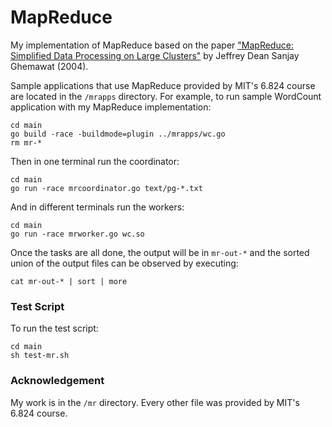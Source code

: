 # MapReduce

My implementation of MapReduce based on the paper ["MapReduce: Simplified Data Processing on Large Clusters"](https://research.google/pubs/pub62/) by Jeffrey Dean Sanjay Ghemawat (2004).

Sample applications that use MapReduce provided by MIT's 6.824 course are located in the `/mrapps` directory. 
For example, to run sample WordCount application with my MapReduce implementation:

```
cd main
go build -race -buildmode=plugin ../mrapps/wc.go
rm mr-*
```

Then in one terminal run the coordinator:
```
cd main
go run -race mrcoordinator.go text/pg-*.txt
```

And in different terminals run the workers:
```
cd main
go run -race mrworker.go wc.so
```

Once the tasks are all done, the output will be in `mr-out-*` and the sorted union of the output files can be observed by executing:
```
cat mr-out-* | sort | more
```

### Test Script
To run the test script:
```
cd main
sh test-mr.sh
```

### Acknowledgement
My work is in the `/mr` directory. Every other file was provided by MIT's 6.824 course.

